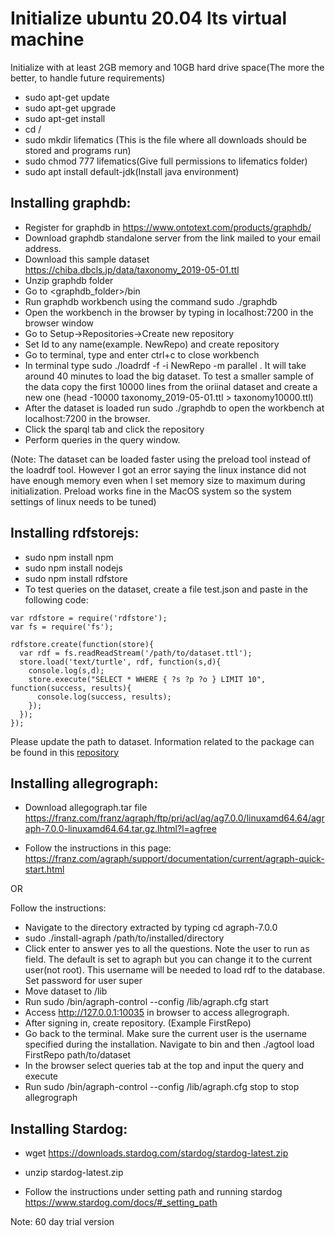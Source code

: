 # Initialize ubuntu 20.04 lts virtual machine
Initialize with at least 2GB memory and 10GB hard drive space(The more the better, to handle future requirements)

* sudo apt-get update
* sudo apt-get upgrade
* sudo apt-get install
* cd /
* sudo mkdir lifematics (This is the file where all downloads should be stored and programs run)
* sudo chmod 777 lifematics(Give full permissions to lifematics folder)
* sudo apt install default-jdk(Install java environment)


## Installing graphdb:


* Register for graphdb in https://www.ontotext.com/products/graphdb/
* Download graphdb standalone server from the link mailed to your email address.
* Download this sample dataset https://chiba.dbcls.jp/data/taxonomy_2019-05-01.ttl
* Unzip graphdb folder
* Go to <graphdb_folder>/bin
* Run graphdb workbench using the command sudo ./graphdb
* Open the workbench in the browser by typing in localhost:7200 in the browser window
* Go to Setup->Repositories->Create new repository
* Set Id to any name(example. NewRepo) and create repository
* Go to terminal, type and enter ctrl+c to close workbench
* In terminal type sudo ./loadrdf -f -i NewRepo -m parallel <path to dataset> . It will take around 40 minutes to load the big dataset. 
To test a smaller sample of the data copy the first 10000 lines from the oriinal dataset and create a new one (head -10000 taxonomy_2019-05-01.ttl > taxonomy10000.ttl) 
* After the dataset is loaded run sudo ./graphdb to open the workbench at localhost:7200 in the browser.
* Click the sparql tab and click the repository
* Perform queries in the query window.


(Note: The dataset can be loaded faster using the preload tool instead of the loadrdf tool. 
However I got an error saying the linux instance did not have enough memory even when I set memory size to maximum during initialization. 
Preload works fine in the MacOS system so the system settings of linux needs to be tuned)


## Installing rdfstorejs:
* sudo npm install npm
* sudo npm install nodejs
* sudo npm install rdfstore
* To test queries on the dataset, create a file test.json and paste in the following code:
```
var rdfstore = require('rdfstore');
var fs = require('fs');

rdfstore.create(function(store){
  var rdf = fs.readReadStream('/path/to/dataset.ttl');
  store.load('text/turtle', rdf, function(s,d){
    console.log(s,d);
    store.execute("SELECT * WHERE { ?s ?p ?o } LIMIT 10", function(success, results){
      console.log(success, results);
    });
  });
});
```
Please update the path to dataset. Information related to the package can be found in this [repository](https://github.com/antoniogarrote/rdfstore-js#store-creation)

## Installing allegrograph:
* Download allegograph.tar file
https://franz.com/franz/agraph/ftp/pri/acl/ag/ag7.0.0/linuxamd64.64/agraph-7.0.0-linuxamd64.64.tar.gz.lhtml?l=agfree

* Follow the instructions in this page:
https://franz.com/agraph/support/documentation/current/agraph-quick-start.html

OR

Follow the instructions:
* Navigate to the directory extracted by typing cd agraph-7.0.0
* sudo ./install-agraph /path/to/installed/directory 
* Click enter to answer yes to all the questions. Note the user to run as field. The default is set to agraph but you can change it to the current user(not root). This username will be needed to load rdf to the database. Set password for user super
* Move dataset to <path to installed directory>/lib
* Run sudo <path of installed directory>/bin/agraph-control --config <path of installed directory>/lib/agraph.cfg start
* Access http://127.0.0.1:10035 in browser to access allegrograph.
* After signing in, create repository. (Example FirstRepo)
* Go back to the terminal. Make sure the current user is the username  specified during the installation. Navigate to bin and then ./agtool load FirstRepo path/to/dataset
* In the browser select queries tab at the top and input the query and execute
* Run sudo <path of installed directory>/bin/agraph-control --config <path of installed directory>/lib/agraph.cfg stop to stop allegrograph
	
## Installing Stardog:

* wget https://downloads.stardog.com/stardog/stardog-latest.zip
* unzip stardog-latest.zip

* Follow the instructions under setting path and running stardog
https://www.stardog.com/docs/#_setting_path

Note: 60 day trial version


